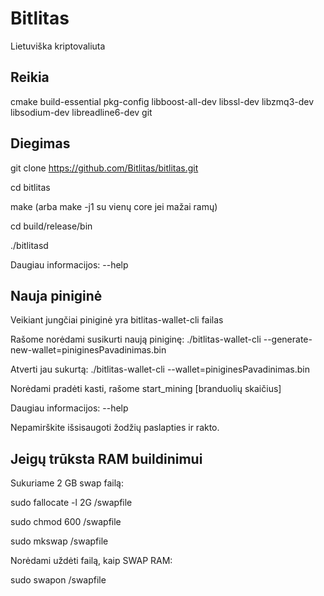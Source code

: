 # Bitlitas

Lietuviška kriptovaliuta

## Reikia

cmake build-essential pkg-config libboost-all-dev libssl-dev libzmq3-dev libsodium-dev libreadline6-dev git

## Diegimas

git clone https://github.com/Bitlitas/bitlitas.git

cd bitlitas

make (arba make -j1 su vienų core jei mažai ramų)

cd build/release/bin

./bitlitasd

Daugiau informacijos: --help

## Nauja piniginė

Veikiant jungčiai piniginė yra bitlitas-wallet-cli failas

Rašome norėdami susikurti naują piniginę:
 ./bitlitas-wallet-cli --generate-new-wallet=piniginesPavadinimas.bin

Atverti jau sukurtą:
./bitlitas-wallet-cli --wallet=piniginesPavadinimas.bin

Norėdami pradėti kasti, rašome start_mining [branduolių skaičius]

Daugiau informacijos: --help

Nepamirškite išsisaugoti žodžių paslapties ir rakto.

## Jeigų trūksta RAM buildinimui

Sukuriame 2 GB swap failą:

sudo fallocate -l 2G /swapfile

sudo chmod 600 /swapfile

sudo mkswap /swapfile

Norėdami uždėti failą, kaip SWAP RAM:

sudo swapon /swapfile
